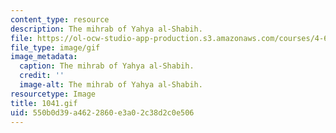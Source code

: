 ```yaml
---
content_type: resource
description: The mihrab of Yahya al-Shabih.
file: https://ol-ocw-studio-app-production.s3.amazonaws.com/courses/4-615-the-architecture-of-cairo-spring-2002/550b0d39a4622860e3a02c38d2c0e506_1041.gif
file_type: image/gif
image_metadata:
  caption: The mihrab of Yahya al-Shabih.
  credit: ''
  image-alt: The mihrab of Yahya al-Shabih.
resourcetype: Image
title: 1041.gif
uid: 550b0d39-a462-2860-e3a0-2c38d2c0e506
---
```

